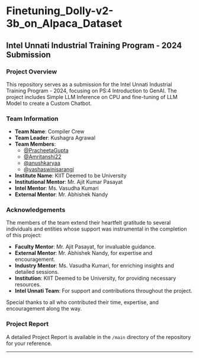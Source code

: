 # Finetuning_Dolly-v2-3b_on_Alpaca_Dataset

## Intel Unnati Industrial Training Program - 2024 Submission

### Project Overview

This repository serves as a submission for the Intel Unnati Industrial Training Program - 2024, focusing on PS:4 Introduction to GenAI. The project includes Simple LLM Inference on CPU and fine-tuning of LLM Model to create a Custom Chatbot.

### Team Information

- **Team Name**: Compiler Crew
- **Team Leader**: Kushagra Agrawal
- **Team Members**:
  - [@PracheetaGupta](https://github.com/PracheetaGupta)
  - [@Amritanshi22](https://github.com/Amritanshi22)
  - [@anushkaryaa](https://github.com/anushkaryaa)
  - [@yashaswinisarangi](https://github.com/yashaswinisarangi)
- **Institute Name**: KIIT Deemed to be University
- **Institutional Mentor**: Mr. Ajit Kumar Pasayat
- **Intel Mentor**: Ms. Vasudha Kumari
- **External Mentor**: Mr. Abhishek Nandy

### Acknowledgements

The members of the team extend their heartfelt gratitude to several individuals and entities whose support was instrumental in the completion of this project:

- **Faculty Mentor**: Mr. Ajit Pasayat, for invaluable guidance.
- **External Mentor**: Mr. Abhishek Nandy, for expertise and encouragement.
- **Industry Mentor**: Ms. Vasudha Kumari, for enriching insights and detailed sessions.
- **Institution**: KIIT Deemed to be University, for providing necessary resources.
- **Intel Unnati Team**: For support and contributions throughout the project.

Special thanks to all who contributed their time, expertise, and encouragement along the way.

### Project Report

A detailed Project Report is available in the `/main` directory of the repository for your reference.

---
